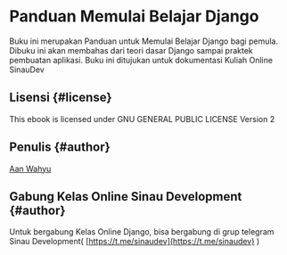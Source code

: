 # Panduan Memulai Belajar Django

Buku ini merupakan Panduan untuk Memulai Belajar Django bagi pemula. Dibuku ini akan membahas dari teori dasar Django sampai praktek pembuatan aplikasi. Buku ini ditujukan untuk dokumentasi Kuliah Online SinauDev

## Lisensi {#license}

This ebook is licensed under GNU GENERAL PUBLIC LICENSE Version 2

## Penulis {#author}

[Aan Wahyu](https://petruknisme.com/)

## Gabung Kelas Online Sinau Development {#author}

Untuk bergabung Kelas Online Django, bisa bergabung di grup telegram Sinau Development\( [https://t.me/sinaudev](https://t.me/sinaudev) \)

